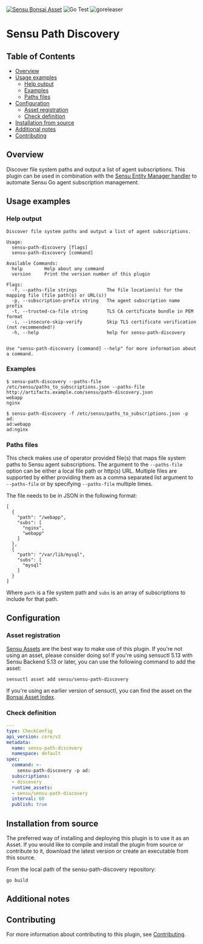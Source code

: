 [![Sensu Bonsai Asset](https://img.shields.io/badge/Bonsai-Download%20Me-brightgreen.svg?colorB=89C967&logo=sensu)](https://bonsai.sensu.io/assets/sensu/sensu-path-discovery)
![Go Test](https://github.com/sensu/sensu-path-discovery/workflows/Go%20Test/badge.svg)
![goreleaser](https://github.com/sensu/sensu-path-discovery/workflows/goreleaser/badge.svg)

# Sensu Path Discovery

## Table of Contents
- [Overview](#overview)
- [Usage examples](#usage-examples)
  - [Help output](#help-output)
  - [Examples](#examples)
  - [Paths files](#paths-files)
- [Configuration](#configuration)
  - [Asset registration](#asset-registration)
  - [Check definition](#check-definition)
- [Installation from source](#installation-from-source)
- [Additional notes](#additional-notes)
- [Contributing](#contributing)

## Overview

Discover file system paths and output a list of agent subscriptions. This plugin can
be used in combination with the [Sensu Entity Manager handler](https://github.com/sensu/sensu-entity-manager)
to automate Sensu Go agent subscription management.

## Usage examples

### Help output

```
Discover file system paths and output a list of agent subscriptions.

Usage:
  sensu-path-discovery [flags]
  sensu-path-discovery [command]

Available Commands:
  help        Help about any command
  version     Print the version number of this plugin

Flags:
  -f, --paths-file strings           The file location(s) for the mapping file (file path(s) or URL(s))
  -p, --subscription-prefix string   The agent subscription name prefix
  -t, --trusted-ca-file string       TLS CA certificate bundle in PEM format
  -i, --insecure-skip-verify         Skip TLS certificate verification (not recommended!)
  -h, --help                         help for sensu-path-discovery


Use "sensu-path-discovery [command] --help" for more information about a command.
```

### Examples

```
$ sensu-path-discovery --paths-file /etc/sensu/paths_to_subscriptions.json --paths-file http://artifacts.example.com/sensu/path-discovery.json
webapp
nginx
```

```
$ sensu-path-discovery -f /etc/sensu/paths_to_subscriptions.json -p ad:
ad:webapp
ad:nginx
```

### Paths files

This check makes use of operator provided file(s) that maps file system paths to Sensu
agent subscriptions.  The argument to the `--paths-file` option can be either a local file
path or http(s) URL. Multiple files are supported by either providing them as a comma
separated list argument to `--paths-file` or by specifying `--paths-file` multiple times.

The file needs to be in JSON in the following format:

```
[
  {
    "path": "/webapp",
    "subs": [
      "nginx",
      "webapp"
    ]
  },
  {
    "path": "/var/lib/mysql",
    "subs": [
      "mysql"
    ]
  }
]
```

Where `path` is a file system path and `subs` is an array of subscriptions to include for that path.

## Configuration

### Asset registration

[Sensu Assets][10] are the best way to make use of this plugin. If you're not using an asset, please
consider doing so! If you're using sensuctl 5.13 with Sensu Backend 5.13 or later, you can use the
following command to add the asset:

```
sensuctl asset add sensu/sensu-path-discovery
```

If you're using an earlier version of sensuctl, you can find the asset on the [Bonsai Asset Index](https://bonsai.sensu.io/assets/sensu/sensu-path-discovery).

### Check definition

```yml
---
type: CheckConfig
api_version: core/v2
metadata:
  name: sensu-path-discovery
  namespace: default
spec:
  command: >-
    sensu-path-discovery -p ad:
  subscriptions:
  - discovery
  runtime_assets:
  - sensu/sensu-path-discovery
  interval: 60
  publish: true
```

## Installation from source

The preferred way of installing and deploying this plugin is to use it as an Asset. If you would
like to compile and install the plugin from source or contribute to it, download the latest version
or create an executable from this source.

From the local path of the sensu-path-discovery repository:

```
go build
```

## Additional notes

## Contributing

For more information about contributing to this plugin, see [Contributing][1].

[1]: https://github.com/sensu/sensu-go/blob/master/CONTRIBUTING.md
[10]: https://docs.sensu.io/sensu-go/latest/reference/assets/
